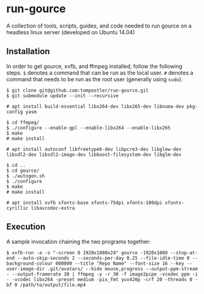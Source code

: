 # run-gource

A collection of tools, scripts, guides, and code needed to run gource on a headless linux server (developed on Ubuntu 14.04)

## Installation

In order to get gource, xvfb, and ffmpeg installed, follow the following steps.
`$` denotes a command that can be run as the local user. `#` denotes a command
that needs to be run as the root user (generally using `sudo`).
    
    $ git clone git@github.com:tompostler/run-gource.git
    $ git submodule update --init --recursive

    # apt install build-essential libx264-dev libx265-dev libnuma-dev pkg-config yasm
    
    $ cd ffmpeg/
    $ ./configure --enable-gpl --enable-libx264 --enable-libx265
    $ make
    # make install
    
    # apt install autoconf libfreetype6-dev libpcre3-dev libglew-dev libsdl2-dev libsdl2-image-dev libboost-filesystem-dev libglm-dev
    
    $ cd ..
    $ cd gource/
    $ ./autogen.sh
    $ ./configure
    $ make
    # make install
    
    # apt install xvfb xfonts-base xfonts-75dpi xfonts-100dpi xfonts-cyrillic libavcodec-extra

## Execution

A sample invocation chaining the two programs together:

    $ xvfb-run -a -s "-screen 0 1920x1080x24" gource -1920x1080 --stop-at-end --auto-skip-seconds 2 --seconds-per-day 0.25 --file-idle-time 0 --background-colour 000000 --title "Repo Name" --font-size 16 --key --user-image-dir .git/avatars/ --hide mouse,progress --output-ppm-stream - --output-framerate 30 | ffmpeg -y -r 30 -f image2pipe -vcodec ppm -i - -vcodec libx264 -preset medium -pix_fmt yuv420p -crf 20 -threads 0 -bf 0 /path/to/output/file.mp4 
